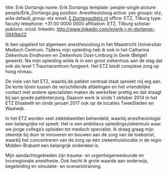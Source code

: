 title: Erik Dortangs
name: Erik Dortangs
template: people-single
picture: people/Erik_Dortangs.jpg
position: Anesthesioloog
active: yes
groups: etz, ai4a
default_group: etz
email: E.Dortangs@etz.nl
office: ETZ, Tilburg
type: faculty
telephone: +31 00 0000 0000
affiliation: ETZ, Tilburg
scholar: 
publons: 
orcid: 
linkedin: http://www.linkedin.com/in/erik-j-m-dortangs-0941bb22

Ik ben opgeleid tot algemeen anesthesioloog in het Maastricht Universitair Medisch Centrum. Tijdens mijn opleiding heb ik ook in het Catharina Ziekenhuis Eindhoven en Ziekenhuis Oost-Limburg in Genk (België) gewerkt. Na mijn opleiding wilde ik in een groot ziekenhuis aan de slag dat ook als level 1 Traumacentrum fungeert. Het ETZ biedt complexe zorg op hoog niveau.

De visie van het ETZ, waarbij de patiënt centraal staat spreekt mij erg aan. De korte lijnen tussen de verschillende afdelingen en het vriendelijke contact met andere specialisten maken de werksfeer prettig en dat draagt bij aan goede patiëntenzorg. Daarom werk ik sinds 1 oktober 2014 in het ETZ Elisabeth en sinds januari 2017 ook op de locaties TweeSteden en Waalwijk.  

In het ETZ worden veel ziektebeelden behandeld, waarbij anesthesiologie een belangrijke rol speelt. Het is een ambitieus opleidingsziekenhuis waar we jonge collega’s opleiden tot medisch specialist. Ik draag graag mijn steentje bij door te innoveren en bouwen aan de zorg van de toekomst, waarbij het concentreren van de zorg op één ziekenhuislocatie in de regio Midden-Brabant een belangrijk onderdeel is. 

Mijn aandachtsgebieden zijn trauma- en urgentiegeneeskunde en locoregionale anesthesie. Ook hecht ik grote waarde aan onderwijs, begeleiding en simulatie- en scenariotraining.
